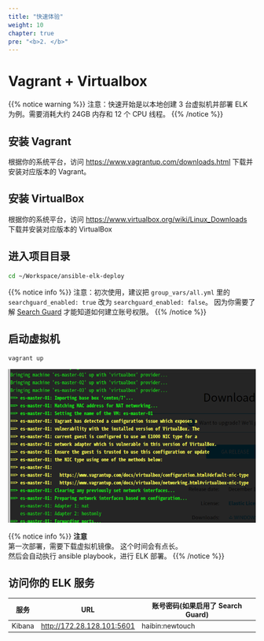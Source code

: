 ```yaml
---
title: "快速体验"
weight: 10
chapter: true
pre: "<b>2. </b>"
---
```


# Vagrant + Virtualbox

{{% notice warning %}}
注意：快速开始是以本地创建 3 台虚拟机并部署 ELK 为例。需要消耗大约 24GB 内存和 12 个 CPU 线程。
{{% /notice %}}

## 安装 Vagrant

根据你的系统平台，访问 https://www.vagrantup.com/downloads.html 下载并安装对应版本的 Vagrant。

## 安装 VirtualBox

根据你的系统平台，访问 https://www.virtualbox.org/wiki/Linux_Downloads 下载并安装对应版本的 VirtualBox

## 进入项目目录

```bash
cd ~/Workspace/ansible-elk-deploy
```

{{% notice info %}}
注意：初次使用，建议把 `group_vars/all.yml` 里的 `searchguard_enabled: true` 改为 `searchguard_enabled: false`。 因为你需要了解 [Search Guard](https://docs.search-guard.com/latest/internal-users-database) 才能知道如何建立账号权限。
{{% /notice %}}

## 启动虚拟机

``` bash
vagrant up
```
![vagrant up](Screenshot_01.png)

{{% notice info %}}
**注意**</br>
第一次部署，需要下载虚拟机镜像。 这个时间会有点长。<br/>
然后会自动执行 ansible playbook，进行 ELK 部署。
{{% /notice %}}

## 访问你的 ELK 服务
| 服务   | URL                        | 账号密码(如果启用了 Search Guard) |
| ------ | -------------------------- | --------------------------------- |
| Kibana | http://172.28.128.101:5601 | haibin:newtouch                   |

